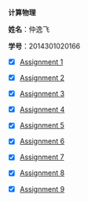  **计算物理**
 
  **姓名**：仲逸飞
 
  **学号**：2014301020166
  
- [x] [Assignment 1](https://github.com/jsxhzyf/compuational_physics_N2014301020166/blob/master/Assignment_1)

 
- [x] [Assignment 2](https://github.com/jsxhzyf/compuational_physics_N2014301020166/tree/master/Assignment_2)


- [x] [Assignment 3]( https://github.com/jsxhzyf/compuational_physics_N2014301020166/tree/master/Assignment_3)

- [x] [Assignment 4]( https://github.com/jsxhzyf/compuational_physics_N2014301020166/blob/master/Assignment_4/Readme.md)

- [x] [Assignment 5](https://www.zybuluo.com/jsxhzyf/note/533510)

- [x] [Assignment 6](https://www.zybuluo.com/jsxhzyf/note/542508)

- [x] [Assignment 7](https://www.zybuluo.com/jsxhzyf/note/557741)

- [x] [Assignment 8](https://www.zybuluo.com/jsxhzyf/note/565678)

- [x] [Assignment 9](https://www.zybuluo.com/jsxhzyf/note/573645)

